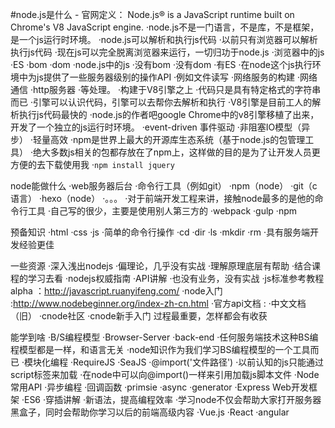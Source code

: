 #node.js是什么	
	- 官网定义：
		 Node.js® is a JavaScript runtime built on Chrome's V8 JavaScript engine.
	·node.js不是一门语言，不是库，不是框架，是一个js运行时环境。
	·node.js可以解析和执行js代码
	·以前只有浏览器可以解析执行js代码
	·现在js可以完全脱离浏览器来运行，一切归功于node.js
	·浏览器中的js
		·ES
		·bom
		·dom
	·node.js中的js
		·没有bom
		·没有dom
		·有ES
		·在node这个js执行环境中为js提供了一些服务器级别的操作API
			·例如文件读写
			·网络服务的构建
			·网络通信
			·http服务器
			·等处理。
	·构建于V8引擎之上
		·代码只是具有特定格式的字符串而已
		·引擎可以认识代码，引擎可以去帮你去解析和执行
		·V8引擎是目前工人的解析执行js代码最快的
		·node.js的作者吧google Chrome中的v8引擎移植了出来，开发了一个独立的js运行时环境。
	·event-driven 事件驱动
	·非阻塞IO模型（异步）
	·轻量高效
	·npm是世界上最大的开源库生态系统（基于node.js的包管理工具）
	·绝大多数js相关的包都存放在了npm上，这样做的目的是为了让开发人员更方便的去下载使用我
	·`npm install jquery`

node能做什么
	·web服务器后台
	·命令行工具（例如git）
		·npm（node）
		·git（c语言）
		·hexo（node）
		·。。。
	·对于前端开发工程来讲，接触node最多的是他的命令行工具
		·自己写的很少，主要是使用别人第三方的
		·webpack
		·gulp
		·npm

预备知识
	·html
	·css
	·js
	·简单的命令行操作
		·cd
		·dir
		·ls
		·mkdir
		·rm
	·具有服务端开发经验更佳


一些资源
	·深入浅出nodejs
		·偏理论，几乎没有实战
		·理解原理底层有帮助
		·结合课程的学习去看
	·nodejs权威指南
		·API讲解
		·也没有业务，没有实战
	·js标准参考教程alpha ：http://javascript.ruanyifeng.com/
	·node入门 :http://www.nodebeginner.org/index-zh-cn.html
	·官方api文档 :
	·中文文档（旧）
	·cnode社区
	·cnode新手入门
	过程最重要，怎样都会有收获


能学到啥
	·B/S编程模型
		·Browser-Server
		·back-end
		·任何服务端技术这种BS编程模型都是一样，和语言无关
		·node知识作为我们学习BS编程模型的一个工具而已
	·模块化编程
		·RequireJS
		·SeaJS
		·@import('文件路径')
		·以前认知的js只能通过script标签来加载
		·在node中可以向@import()一样来引用加载js脚本文件
	·Node常用API
	·异步编程
		·回调函数
		·primsie
		·async
		·generator
	·Express Web开发框架
	·ES6
		·穿插讲解
		·新语法，提高编程效率
	·学习node不仅会帮助大家打开服务器黑盒子，同时会帮助你学习以后的前端高级内容
		·Vue.js
		·React
		·angular

